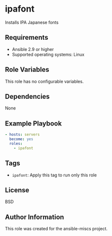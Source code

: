 ipafont
=========

Installs IPA Japanese fonts

Requirements
------------

- Ansible 2.9 or higher
- Supported operating systems: Linux

Role Variables
--------------

This role has no configurable variables.

Dependencies
------------

None

Example Playbook
----------------

```yaml
- hosts: servers
  become: yes
  roles:
    - ipafont
```

Tags
----

- `ipafont`: Apply this tag to run only this role

License
-------

BSD

Author Information
------------------

This role was created for the ansible-miscs project.
